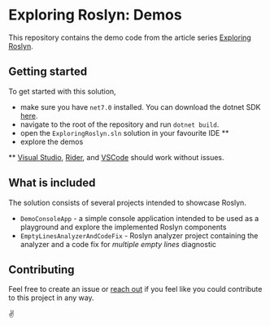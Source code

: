 # Exploring Roslyn: Demos

This repository contains the demo code from the article series [Exploring Roslyn](https://denace.dev/series/exploring-roslyn).

## Getting started

To get started with this solution, 

- make sure you have `net7.0` installed. You can download the dotnet SDK [here](https://dotnet.microsoft.com/en-us/download/dotnet/7.0). 
- navigate to the root of the repository and run `dotnet build`.
- open the `ExploringRoslyn.sln` solution in your favourite IDE **
- explore the demos

** [Visual Studio](https://visualstudio.microsoft.com/vs/community/), [Rider](https://www.jetbrains.com/rider/download/), and [VSCode](https://code.visualstudio.com/download) should work without issues.

## What is included

The solution consists of several projects intended to showcase Roslyn.

- `DemoConsoleApp` - a simple console application intended to be used as a playground and explore the implemented Roslyn components
- `EmptyLinesAnalyzerAndCodeFix` - Roslyn analyzer project containing the analyzer and a code fix for *multiple empty lines* diagnostic

## Contributing

Feel free to create an issue or [reach out](mailto:denis.ekart@gmail.com) if you feel like you could contribute to this project in any way.

✌